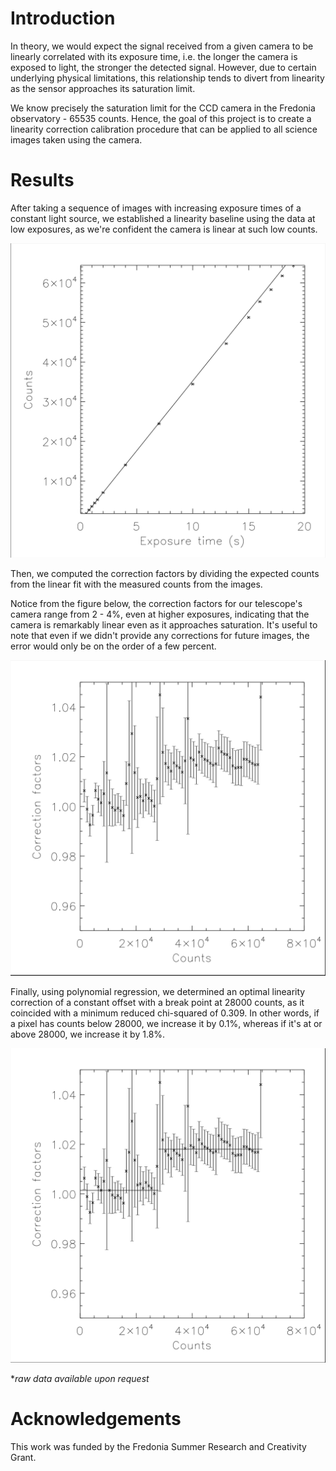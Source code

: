 # Introduction

In theory, we would expect the signal received from a given camera to be linearly correlated with its exposure time, i.e. the longer the camera is exposed to light, the stronger the detected signal. However, due to certain underlying physical limitations, this relationship tends to divert from linearity as the sensor approaches its saturation limit.

We know precisely the saturation limit for the CCD camera in the Fredonia observatory - 65535 counts. Hence, the goal of this project is to create a linearity correction calibration procedure that can be applied to all science images taken using the camera.

# Results

After taking a sequence of images with increasing exposure times of a constant light source, we established a linearity baseline using the data at low exposures, as we're confident the camera is linear at such low counts.

<img src="fig/exptime_counts_plot.png" alt="" width="650"/>

Then, we computed the correction factors by dividing the expected counts from the linear fit with the measured counts from the images.

Notice from the figure below, the correction factors for our telescope's camera range from 2 - 4%, even at higher exposures, indicating that the camera is remarkably linear even as it approaches saturation. It's useful to note that even if we didn't provide any corrections for future images, the error would only be on the order of a few percent.

<img src="fig/counts_crf_plot.png" alt="" width="650"/>

Finally, using polynomial regression, we determined an optimal linearity correction of a constant offset with a break point at 28000 counts, as it coincided with a minimum reduced chi-squared of 0.309. In other words, if a pixel has counts below 28000, we increase it by 0.1%, whereas if it's at or above 28000, we increase it by 1.8%. 

<img src="fig/piecewise.png" alt="" width="650"/>

*_raw data available upon request_

# Acknowledgements

This work was funded by the Fredonia Summer Research and Creativity Grant.
